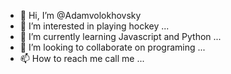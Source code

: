- 👋 Hi, I’m @Adamvolokhovsky
- 👀 I’m interested in playing hockey ...
- 🌱 I’m currently learning Javascript and Python ...
- 💞️ I’m looking to collaborate on programing ...
- 📫 How to reach me call me ...

<!---
Adamvolokhovsky/Adamvolokhovsky is a ✨ special ✨ repository because its `README.md` (this file) appears on your GitHub profile.
You can click the Preview link to take a look at your changes.
--->
